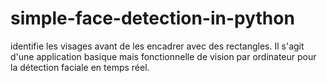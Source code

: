 # simple-face-detection-in-python
identifie les visages avant de les encadrer avec des rectangles. Il s'agit d'une application basique mais fonctionnelle de vision par ordinateur pour la détection faciale en temps réel.
